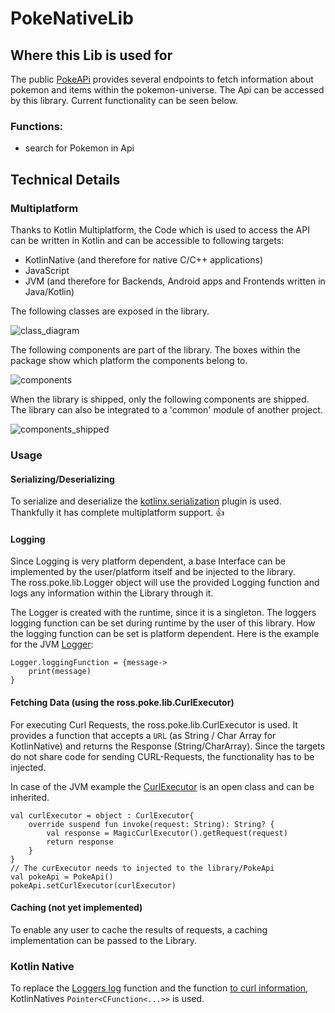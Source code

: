 # PokeNativeLib
## Where this Lib is used for
The public [PokeAPi](https://pokeapi.co/) provides several endpoints to fetch information about pokemon and items within the pokemon-universe.
The Api can be accessed by this library. Current functionality can be seen below.

### Functions:
- search for Pokemon in Api

## Technical Details
### Multiplatform
Thanks to Kotlin Multiplatform, the Code which is used to access the API can be written in Kotlin and can be accessible to following targets:
- KotlinNative (and therefore for native C/C++ applications)
- JavaScript
- JVM (and therefore for Backends, Android apps and Frontends written in Java/Kotlin)

The following classes are exposed in the library.

![class_diagram](doc/Class_overview.puml)

The following components are part of the library. The boxes within the package show which platform the components belong to.

![components](doc/Component.puml)

When the library is shipped, only the following components are shipped. The library can also be integrated to a 'common' module of another project.

![components_shipped](doc/Component_shipped.puml)


### Usage
#### Serializing/Deserializing
To serialize and deserialize the [kotlinx.serialization](https://github.com/Kotlin/kotlinx.serialization) plugin is used.  
Thankfully it has complete multiplatform support. :+1:

#### Logging
Since Logging is very platform dependent, a base Interface can be implemented by the user/platform itself and be injected to the library.  
The ross.poke.lib.Logger object will use the provided Logging function and logs any information within the Library through it.

The Logger is created with the runtime, since it is a singleton. The loggers logging function can be set during runtime by the user of this library.
How the logging function can be set is platform dependent. Here is the example for the JVM [Logger](/src/jvmMain/kotlin/redtoss/poke/lib/Logger.kt):

```
Logger.loggingFunction = {message->
    print(message)
}
```

#### Fetching Data (using the ross.poke.lib.CurlExecutor)
For executing Curl Requests, the ross.poke.lib.CurlExecutor is used. It provides a function that accepts a `URL` (as String / Char Array for KotlinNative) and returns the Response (String/CharArray).
Since the targets do not share code for sending CURL-Requests, the functionality has to be injected.

In case of the JVM example the [CurlExecutor](src/jvmMain/kotlin/redtoss/poke/lib/CurlExecutor.kt) is an open class and can be inherited.

```
val curlExecutor = object : CurlExecutor{
    override suspend fun invoke(request: String): String? {
        val response = MagicCurlExecutor().getRequest(request)
        return response
    }
}
// The curExecutor needs to injected to the library/PokeApi
val pokeApi = PokeApi()
pokeApi.setCurlExecutor(curlExecutor)
```

#### Caching (not yet implemented)
To enable any user to cache the results of requests, a caching implementation can be passed to the Library.

### Kotlin Native
To replace the [Loggers log](https://github.com/Tosaa/PokeApi/blob/master/PokeNativeLib/src/nativeMain/kotlin/ross.poke.lib.Logger.kt) function and the function [to curl information](https://github.com/Tosaa/PokeApi/blob/master/PokeNativeLib/src/nativeMain/kotlin/ross.poke.lib.CurlExecutor.kt), KotlinNatives `Pointer<CFunction<...>>` is used.
